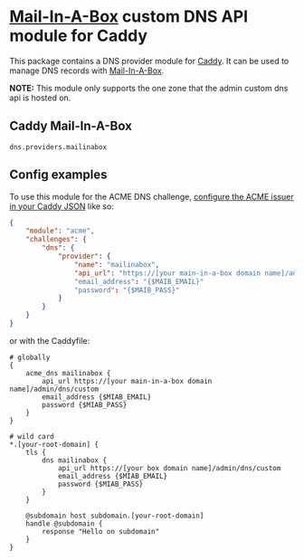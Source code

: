 [Mail-In-A-Box](https://mailinabox.email/) custom DNS API module for Caddy
===========================

This package contains a DNS provider module for [Caddy](https://github.com/caddyserver/caddy). It can be used to manage DNS records with [Mail-In-A-Box](https://mailinabox.email/).

**NOTE:** This module only supports the one zone that the admin custom dns api is hosted on.

## Caddy Mail-In-A-Box

```
dns.providers.mailinabox
```

## Config examples

To use this module for the ACME DNS challenge, [configure the ACME issuer in your Caddy JSON](https://caddyserver.com/docs/json/apps/tls/automation/policies/issuer/acme/) like so:

```json
{
	"module": "acme",
	"challenges": {
		"dns": {
			"provider": {
				"name": "mailinabox",
				"api_url": "https://[your main-in-a-box domain name]/admin/dns/custom"
                "email_address": "{$MAIB_EMAIL}"
                "password": "{$MAIB_PASS}"
			}
		}
	}
}
```

or with the Caddyfile:

```
# globally
{
	acme_dns mailinabox {
        api_url https://[your main-in-a-box domain name]/admin/dns/custom
        email_address {$MIAB_EMAIL}
        password {$MIAB_PASS}
    }
}
```

```
# wild card
*.[your-root-domain] {
	tls {
		dns mailinabox {
			api_url https://[your box domain name]/admin/dns/custom
			email_address {$MIAB_EMAIL}
			password {$MIAB_PASS}
		}
	}

	@subdomain host subdomain.[your-root-domain]
	handle @subdomain {
        response "Hello on subdomain"
	}
}
```
